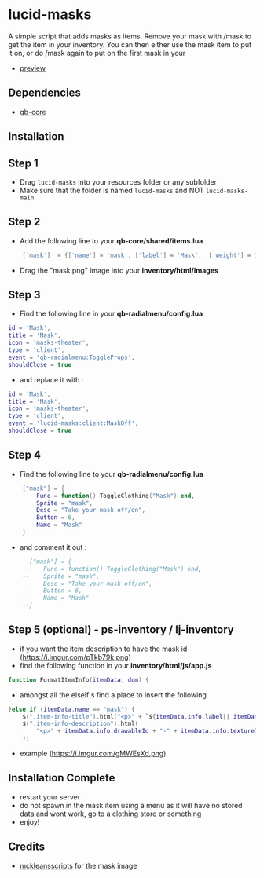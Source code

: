 # lucid-masks
A simple script that adds masks as items. Remove your mask with /mask to get the item in your inventory. You can then either use the mask item to put it on, or do /mask again to put on the first mask in your
- [preview](https://streamable.com/gid7jj)
## Dependencies
 - [qb-core](https://github.com/qbcore-framework/qb-core)

## Installation


## Step 1
* Drag `lucid-masks` into your resources folder or any subfolder
* Make sure that the folder is named `lucid-masks` and NOT `lucid-masks-main`

## Step 2
* Add the following line to your **qb-core/shared/items.lua**
```lua
	['mask']  = {['name'] = 'mask', ['label'] = 'Mask',  ['weight'] = 1,  ['type'] = 'item',  ['image'] = 'mask.png',  ['unique'] = true,  ['useable'] = true,  ['shouldClose'] = true,  ['combinable'] = nil, 	['description'] = ''},

```
* Drag the "mask.png" image into your **inventory/html/images**
## Step 3
* Find the following line in your **qb-radialmenu/config.lua**
```lua
id = 'Mask',
title = 'Mask',
icon = 'masks-theater',
type = 'client',
event = 'qb-radialmenu:ToggleProps',
shouldClose = true
```

* and replace it with :

```lua
id = 'Mask',
title = 'Mask',
icon = 'masks-theater',
type = 'client',
event = 'lucid-masks:client:MaskOff',
shouldClose = true
```

## Step 4
* Find the following line to your **qb-radialmenu/config.lua**
```lua
    ["mask"] = {
        Func = function() ToggleClothing("Mask") end,
        Sprite = "mask",
        Desc = "Take your mask off/on",
        Button = 6,
        Name = "Mask"
    }
```

* and comment it out :

```lua
    --["mask"] = {
    --    Func = function() ToggleClothing("Mask") end,
    --    Sprite = "mask",
    --    Desc = "Take your mask off/on",
    --    Button = 6,
    --    Name = "Mask"
    --}
```

## Step 5 (optional) - ps-inventory / lj-inventory
* if you want the item description to have the mask id (https://i.imgur.com/pTkb79k.png)
* find the following function in your **inventory/html/js/app.js**
```lua
function FormatItemInfo(itemData, dom) {
```
* amongst all the elseif's find a place to insert the following
```lua
}else if (itemData.name == "mask") {
    $(".item-info-title").html("<p>" + `${itemData.info.label|| itemData.label}` + "</p>");
    $(".item-info-description").html(
        "<p>" + itemData.info.drawableId + "-" + itemData.info.textureId + "</p>"
    );
```
* example (https://i.imgur.com/gMWEsXd.png)

## Installation Complete
* restart your server
* do not spawn in the mask item using a menu as it will have no stored data and wont work, go to a clothing store or something
* enjoy!

## Credits
- [mckleansscripts](https://github.com/McKleans-Scripts/mk-items) for the mask image
